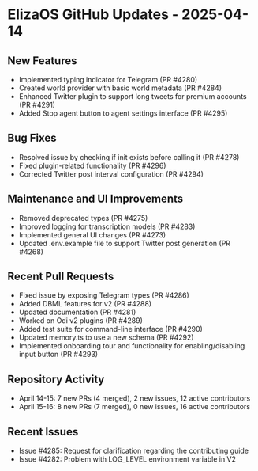 # ElizaOS GitHub Updates - 2025-04-14

## New Features
- Implemented typing indicator for Telegram (PR #4280)
- Created world provider with basic world metadata (PR #4284)
- Enhanced Twitter plugin to support long tweets for premium accounts (PR #4291)
- Added Stop agent button to agent settings interface (PR #4295)

## Bug Fixes
- Resolved issue by checking if init exists before calling it (PR #4278)
- Fixed plugin-related functionality (PR #4296)
- Corrected Twitter post interval configuration (PR #4294)

## Maintenance and UI Improvements
- Removed deprecated types (PR #4275)
- Improved logging for transcription models (PR #4283)
- Implemented general UI changes (PR #4273)
- Updated .env.example file to support Twitter post generation (PR #4268)

## Recent Pull Requests
- Fixed issue by exposing Telegram types (PR #4286)
- Added DBML features for v2 (PR #4288)
- Updated documentation (PR #4281)
- Worked on Odi v2 plugins (PR #4289)
- Added test suite for command-line interface (PR #4290)
- Updated memory.ts to use a new schema (PR #4292)
- Implemented onboarding tour and functionality for enabling/disabling input button (PR #4293)

## Repository Activity
- April 14-15: 7 new PRs (4 merged), 2 new issues, 12 active contributors
- April 15-16: 8 new PRs (7 merged), 0 new issues, 16 active contributors

## Recent Issues
- Issue #4285: Request for clarification regarding the contributing guide
- Issue #4282: Problem with LOG_LEVEL environment variable in V2